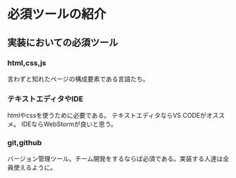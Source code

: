 # 必須ツールの紹介
## 実装においての必須ツール
### html,css,js
言わずと知れたページの構成要素である言語たち。

### テキストエディタやIDE
htmlやcssを使うために必要である。
テキストエディタならVS CODEがオススメ。
IDEならWebStormが良いと思う。

### git,github
バージョン管理ツール。チーム開発をするならば必須である。実装する人達は全員使えるように。

### 